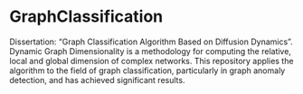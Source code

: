 # GraphClassification
Dissertation: “Graph Classification Algorithm Based on Diffusion Dynamics”.
Dynamic Graph Dimensionality is a methodology for computing the relative, local and global dimension of complex networks. 
This repository applies the algorithm to the field of graph classification, particularly in graph anomaly detection, and has achieved significant results.
